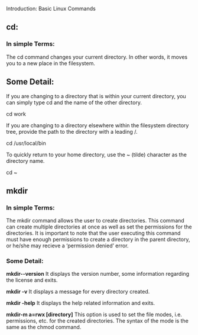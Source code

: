 Introduction: Basic Linux Commands 

## cd:
 
### In simple Terms:
The cd command changes your current directory. In other words, it moves you to a new place in the filesystem.

## Some Detail:
If you are changing to a directory that is within your current directory, you can simply type cd and the name of the other directory.

cd work

If you are changing to a directory elsewhere within the filesystem directory tree, provide the path to the directory with a leading /.

cd /usr/local/bin

To quickly return to your home directory, use the ~ (tilde) character as the directory name.

cd ~


## mkdir

### In simple Terms:
The mkdir command allows the user to create directories. This command can create multiple directories at once as well as set the permissions for the directories. It is important to note that the user executing this command must have enough permissions to create a directory in the parent directory, or he/she may recieve a ‘permission denied’ error.
  
### Some Detail:

**mkdir--version** It displays the version number, some information regarding the license and exits.  

**mkdir -v** It displays a message for every directory created.

**mkdir -help** It displays the help related information and exits.

**mkdir-m a=rwx [directory]** This option is used to set the file modes, i.e. permissions, etc. for the created directories. The syntax of the mode is the same as the chmod command.


